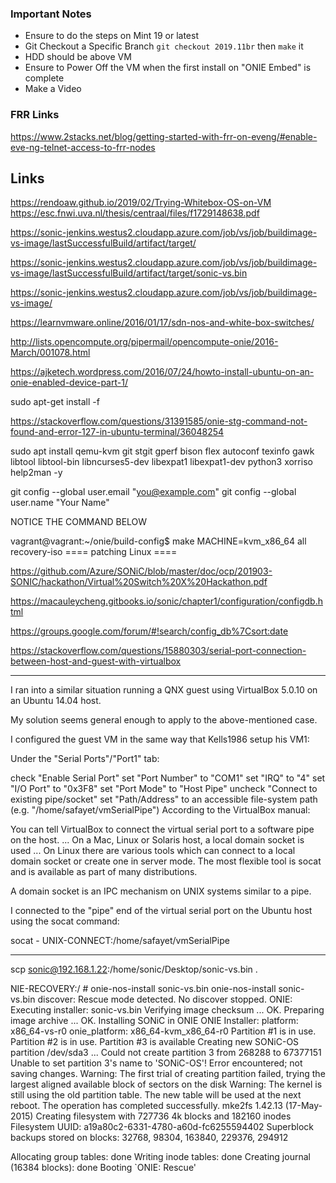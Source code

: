 

### Important Notes

- Ensure to do the steps on Mint 19 or latest
- Git Checkout a Specific Branch `git checkout 2019.11br` then `make` it
- HDD should be above VM
- Ensure to Power Off the VM when the first install on "ONIE Embed" is complete
- Make a Video

### FRR Links

https://www.2stacks.net/blog/getting-started-with-frr-on-eveng/#enable-eve-ng-telnet-access-to-frr-nodes


## Links

https://rendoaw.github.io/2019/02/Trying-Whitebox-OS-on-VM
https://esc.fnwi.uva.nl/thesis/centraal/files/f1729148638.pdf


https://sonic-jenkins.westus2.cloudapp.azure.com/job/vs/job/buildimage-vs-image/lastSuccessfulBuild/artifact/target/

https://sonic-jenkins.westus2.cloudapp.azure.com/job/vs/job/buildimage-vs-image/lastSuccessfulBuild/artifact/target/sonic-vs.bin

https://sonic-jenkins.westus2.cloudapp.azure.com/job/vs/job/buildimage-vs-image/

https://learnvmware.online/2016/01/17/sdn-nos-and-white-box-switches/

http://lists.opencompute.org/pipermail/opencompute-onie/2016-March/001078.html

https://ajketech.wordpress.com/2016/07/24/howto-install-ubuntu-on-an-onie-enabled-device-part-1/


sudo apt-get install -f

https://stackoverflow.com/questions/31391585/onie-stg-command-not-found-and-error-127-in-ubuntu-terminal/36048254

sudo apt install qemu-kvm git stgit gperf bison flex autoconf texinfo gawk libtool libtool-bin libncurses5-dev libexpat1 libexpat1-dev python3 xorriso help2man -y



git config --global user.email "you@example.com"
git config --global user.name "Your Name"


NOTICE THE COMMAND BELOW

vagrant@vagrant:~/onie/build-config$ make MACHINE=kvm_x86_64 all recovery-iso
==== patching  Linux ====

https://github.com/Azure/SONiC/blob/master/doc/ocp/201903-SONIC/hackathon/Virtual%20Switch%20X%20Hackathon.pdf

https://macauleycheng.gitbooks.io/sonic/chapter1/configuration/configdb.html

https://groups.google.com/forum/#!search/config_db%7Csort:date

https://stackoverflow.com/questions/15880303/serial-port-connection-between-host-and-guest-with-virtualbox


----

I ran into a similar situation running a QNX guest using VirtualBox 5.0.10 on an Ubuntu 14.04 host.

My solution seems general enough to apply to the above-mentioned case.

I configured the guest VM in the same way that Kells1986 setup his VM1:

Under the "Serial Ports"/"Port1" tab:

check "Enable Serial Port"
set "Port Number" to "COM1"
set "IRQ" to "4"
set "I/O Port" to "0x3F8"
set "Port Mode" to "Host Pipe"
uncheck "Connect to existing pipe/socket"
set "Path/Address" to an accessible file-system path (e.g. "/home/safayet/vmSerialPipe")
According to the VirtualBox manual:

You can tell VirtualBox to connect the virtual serial port to a software pipe on the host. ... On a Mac, Linux or Solaris host, a local domain socket is used ... On Linux there are various tools which can connect to a local domain socket or create one in server mode. The most flexible tool is socat and is available as part of many distributions.

A domain socket is an IPC mechanism on UNIX systems similar to a pipe.

I connected to the "pipe" end of the virtual serial port on the Ubuntu host using the socat command:

socat - UNIX-CONNECT:/home/safayet/vmSerialPipe

---

scp sonic@192.168.1.22:/home/sonic/Desktop/sonic-vs.bin .




NIE-RECOVERY:/ # onie-nos-install sonic-vs.bin
onie-nos-install sonic-vs.bin
discover: Rescue mode detected. No discover stopped.
ONIE: Executing installer: sonic-vs.bin
Verifying image checksum ... OK.
Preparing image archive ... OK.
Installing SONiC in ONIE
ONIE Installer: platform: x86_64-vs-r0
onie_platform: x86_64-kvm_x86_64-r0
Partition #1 is in use.
Partition #2 is in use.
Partition #3 is available
Creating new SONiC-OS partition /dev/sda3 ...
Could not create partition 3 from 268288 to 67377151
Unable to set partition 3's name to 'SONiC-OS'!
Error encountered; not saving changes.
Warning: The first trial of creating partition failed, trying the largest aligned available block of sectors on the disk
Warning: The kernel is still using the old partition table.
The new table will be used at the next reboot.
The operation has completed successfully.
mke2fs 1.42.13 (17-May-2015)
Creating filesystem with 727736 4k blocks and 182160 inodes
Filesystem UUID: a19a80c2-6331-4780-a60d-fc6255594402
Superblock backups stored on blocks:
	32768, 98304, 163840, 229376, 294912

Allocating group tables: done
Writing inode tables: done
Creating journal (16384 blocks): done
  Booting `ONIE: Rescue'
